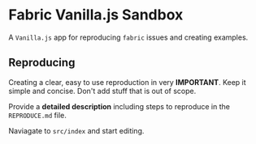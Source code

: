 # Fabric Vanilla.js Sandbox

A `Vanilla.js` app for reproducing `fabric` issues and creating examples.

## Reproducing

Creating a clear, easy to use reproduction in very **IMPORTANT**.
Keep it simple and concise.
Don't add stuff that is out of scope.

Provide a **detailed description** including steps to reproduce in the `REPRODUCE.md` file.

Naviagate to `src/index` and start editing.

